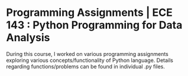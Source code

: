 Programming Assignments | ECE 143 : Python Programming for Data Analysis
=========================================================================

During this course, I worked on various programming assignments exploring various concepts/functionality of Python language. Details regarding functions/problems can be found in individual .py files.  

